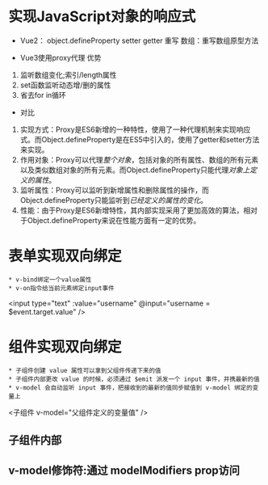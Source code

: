 <!--
 * @Description:  
 * @Author: 王天琦
 * @Date: 2023-10-13 10:42:25
-->
# 实现JavaScript对象的响应式
- Vue2：
object.defineProperty setter getter 重写
数组：重写数组原型方法

- Vue3使用proxy代理
优势
1. 监听数组变化;索引/length属性
2. set函数监听动态增/删的属性
3. 省去for in循环

- 对比
1. 实现方式：Proxy是ES6新增的一种特性，使用了一种代理机制来实现响应式。而Object.defineProperty是在ES5中引入的，使用了getter和setter方法来实现。
2. 作用对象：Proxy可以代理*整个对象*，包括对象的所有属性、数组的所有元素以及类似数组对象的所有元素。而Object.defineProperty只能代理*对象上定义的属性*。
3. 监听属性：Proxy可以监听到新增属性和删除属性的操作，而Object.defineProperty只能监听到*已经定义的属性的变化*。
4. 性能：由于Proxy是ES6新增特性，其内部实现采用了更加高效的算法，相对于Object.defineProperty来说在性能方面有一定的优势。
# 表单实现双向绑定
    * v-bind绑定一个value属性
    * v-on指令给当前元素绑定input事件
<input type="text" :value="username" @input="username = $event.target.value" />

# 组件实现双向绑定
    * 子组件创建 value 属性可以拿到父组件传递下来的值
    * 子组件内部更改 value 的时候，必须通过 $emit 派发一个 input 事件，并携最新的值
    * v-model 会自动监听 input 事件，把接收到的最新的值同步赋值到 v-model 绑定的变量上

<子组件 v-model="父组件定义的变量值" />
## 子组件内部
<template>
	<p>子组件库存:{{ value }}</p>
	<button @click="addFun">增加1</button>
</template>
<script>
export default {
   props:{
      //子组件创建 value 属性通过props可以拿到父组件传递下来的值
      value:{ type: Number,default:0 }
   },
   methods:{
         addFun() {
            //子组件内部更改 value 的时候，必须通过 $emit 派发一个 input 事件，并携最新的值
            // v-model 会自动监听 input 事件，把接收到的最新的值同步赋值到 v-model 绑定的变量上
            this.$emit('input', this.value + 1)
			}
   }
}
</script>

## v-model修饰符:通过 modelModifiers prop访问
<template>
  <input type="text" :value="modelValue" @input="emitValue" />
</template>
<script>
export default {
  props: {
    modelValue: String,
    modelModifiers: {
      default: () => ({})
    }
  },
   emits: ['update:modelValue'],
   methods: {
    emitValue(e) {
      let value = e.target.value
      // 组件的 v-model 上所添加的修饰符，可以通过 modelModifiers prop 在组件内访问到
      if (this.modelModifiers.capitalize) {
        // 处理value值
        value = value.charAt(0).toUpperCase() + value.slice(1)
      }
      this.$emit('update:modelValue', value)
    }
  }
}
</script>

